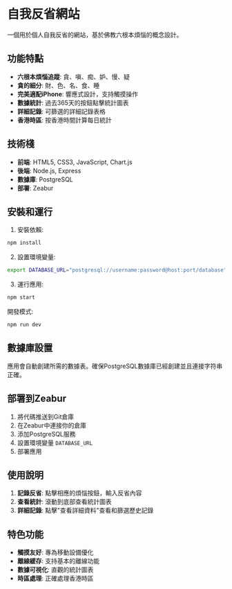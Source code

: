 # 自我反省網站

一個用於個人自我反省的網站，基於佛教六根本煩惱的概念設計。

## 功能特點

- **六根本煩惱追蹤**: 貪、嗔、痴、妒、慢、疑
- **貪的細分**: 財、色、名、食、睡
- **完美適配iPhone**: 響應式設計，支持觸摸操作
- **數據統計**: 過去365天的按鈕點擊統計圖表
- **詳細記錄**: 可篩選的詳細記錄表格
- **香港時區**: 按香港時間計算每日統計

## 技術棧

- **前端**: HTML5, CSS3, JavaScript, Chart.js
- **後端**: Node.js, Express
- **數據庫**: PostgreSQL
- **部署**: Zeabur

## 安裝和運行

1. 安裝依賴:
```bash
npm install
```

2. 設置環境變量:
```bash
export DATABASE_URL="postgresql://username:password@host:port/database"
```

3. 運行應用:
```bash
npm start
```

開發模式:
```bash
npm run dev
```

## 數據庫設置

應用會自動創建所需的數據表。確保PostgreSQL數據庫已經創建並且連接字符串正確。

## 部署到Zeabur

1. 將代碼推送到Git倉庫
2. 在Zeabur中連接你的倉庫
3. 添加PostgreSQL服務
4. 設置環境變量 `DATABASE_URL`
5. 部署應用

## 使用說明

1. **記錄反省**: 點擊相應的煩惱按鈕，輸入反省內容
2. **查看統計**: 滾動到底部查看統計圖表
3. **詳細記錄**: 點擊"查看詳細資料"查看和篩選歷史記錄

## 特色功能

- **觸摸友好**: 專為移動設備優化
- **離線緩存**: 支持基本的離線功能
- **數據可視化**: 直觀的統計圖表
- **時區處理**: 正確處理香港時區